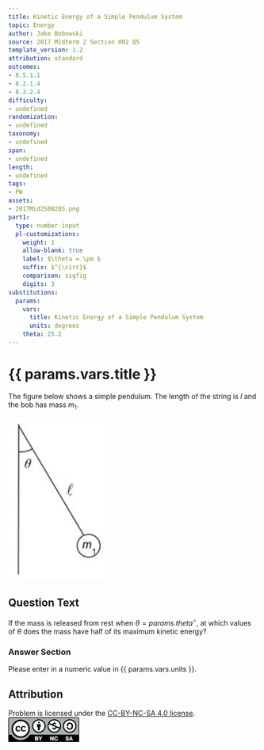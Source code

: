 ```yaml
---
title: Kinetic Energy of a Simple Pendulum System
topic: Energy
author: Jake Bobowski
source: 2017 Midterm 2 Section 002 Q5
template_version: 1.2
attribution: standard
outcomes:
- 8.5.1.1
- 8.2.1.4
- 8.3.2.4
difficulty:
- undefined
randomization:
- undefined
taxonomy:
- undefined
span:
- undefined
length:
- undefined
tags:
- PW
assets:
- 2017Mid2S002Q5.png
part1:
  type: number-input
  pl-customizations:
    weight: 1
    allow-blank: true
    label: $\theta = \pm $
    suffix: $^{\circ}$
    comparison: sigfig
    digits: 3
substitutions:
  params:
    vars:
      title: Kinetic Energy of a Simple Pendulum System
      units: degrees
    theta: 25.2
---
```

# {{ params.vars.title }}
The figure below shows a simple pendulum. The length of the string is $l$ and the bob has mass $m_1$.

![Figure of a pendulum. The angle between the displaced string of the pendulum and the vertical axis is theta.](2017Mid2S002Q5.png)

## Question Text

If the mass is released from rest when $\theta = {{ params.theta }}^{\circ}$, at which values of $\theta$ does the mass have half of its maximum kinetic energy?

### Answer Section

Please enter in a numeric value in {{ params.vars.units }}.

## Attribution

Problem is licensed under the [CC-BY-NC-SA 4.0 license](https://creativecommons.org/licenses/by-nc-sa/4.0/).<br> ![The Creative Commons 4.0 license requiring attribution-BY, non-commercial-NC, and share-alike-SA license.](https://raw.githubusercontent.com/firasm/bits/master/by-nc-sa.png)